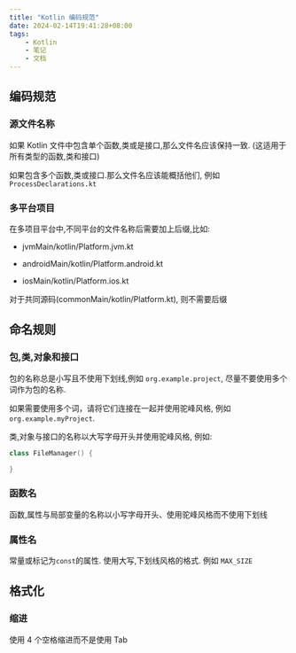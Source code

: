 ```yaml
---
title: "Kotlin 编码规范"
date: 2024-02-14T19:41:28+08:00
tags:
    - Kotlin
    - 笔记
    - 文档
---
```


## 编码规范

### 源文件名称

如果 Kotlin 文件中包含单个函数,类或是接口,那么文件名应该保持一致. (这适用于所有类型的函数,类和接口)

如果包含多个函数,类或接口.那么文件名应该能概括他们, 例如 `ProcessDeclarations.kt`

### 多平台项目

在多项目平台中,不同平台的文件名称后需要加上后缀,比如:

- jvmMain/kotlin/Platform.jvm.kt
    
- androidMain/kotlin/Platform.android.kt
    
- iosMain/kotlin/Platform.ios.kt

对于共同源码(commonMain/kotlin/Platform.kt), 则不需要后缀

## 命名规则

### 包,类,对象和接口

包的名称总是小写且不使用下划线,例如 `org.example.project`, 尽量不要使用多个词作为包的名称.

如果需要使用多个词，请将它们连接在一起并使用驼峰风格, 例如 `org.example.myProject`.

类,对象与接口的名称以大写字母开头并使用驼峰风格, 例如:

```Kotlin
class FileManager() {

}
```

### 函数名

函数,属性与局部变量的名称以小写字母开头、使用驼峰风格而不使用下划线

### 属性名

常量或标记为`const`的属性. 使用大写,下划线风格的格式. 例如 `MAX_SIZE`

## 格式化

### 缩进

使用 4 个空格缩进而不是使用 Tab


